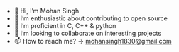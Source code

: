- 👋 Hi, I’m Mohan Singh
- 👀 I’m enthusiastic about contributing to open source
- 🌱 I’m proficient in C, C++ & python
- 💞️ I’m looking to collaborate on interesting projects
- 📫 How to reach me? -> mohansingh1830@gmail.com

<!---
mohanssgit/mohanssgit is a ✨ special ✨ repository because its `README.md` (this file) appears on your GitHub profile.
You can click the Preview link to take a look at your changes.
--->
